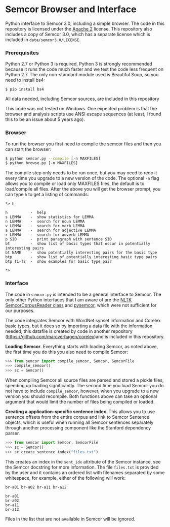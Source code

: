 # Semcor Browser and Interface

Python interface to Semcor 3.0, including a simple browser. The code in this repository is licensed under the [Apache 2](https://www.apache.org/licenses/LICENSE-2.0) license. This repository also includes a copy of Semcor 3.0, which has a separate license which is included in `data/semcor3.0/LICENSE`.


### Prerequisites

Python 2.7 or Python 3 is required, Python 3 is strongly recommended because it runs the code much faster and we test the code less frequent on Python 2.7. The only non-standard module used is Beautiful Soup, so you need to install bs4:

```
$ pip install bs4
```

All data needed, including Semcor sources, are included in this repository

This code was not tested on Windows. One expected problem is that the browser and analysis scripts use ANSI escape sequences (at least, I found this to be an issue about 5 years ago).


### Browser

To run the browser you first need to compile the semcor files and then you can start the browser:

```bash
$ python semcor.py --compile [-n MAXFILES]
$ python browse.py [-n MAXFILES]
```

The compile step only needs to be run once, but you may need to redo it every time you upgrade to a new version of the code. The optional `-n` flag allows you to compile or load only MAXFILES files, the default is to load/compile all files. After the above you will get the browser prompt, you can type `h` to get a listing of commands:

```
*> h

h          -  help
s LEMMA    -  show statistics for LEMMA
n LEMMA    -  search for noun LEMMA
v LEMMA    -  search for verb LEMMA
a LEMMA    -  search for adjective LEMMA
r LEMMA    -  search for adverb LEMMA
p SID      -  print paragraph with sentence SID
bt         -  show list of basic types that occur in potentially interesting pairs
bt NAME    -  show potentially interesting pairs for the basic type
btp        -  show list of potentially interesting basic type pairs
btp T1-T2  -  show examples for basic type pair

*>
```


### Interface

The code in `semcor.py` is intended to be a general interface to Semcor. The only other Python interfaces that I am aware of are the [NLTK SemcorCorpusReader class](https://www.nltk.org/_modules/nltk/corpus/reader/semcor.html) and [pysemcor](https://github.com/letuananh/pysemcor), which were not sufficient for our purposes.

The code integrates Semcor with WordNet synset information and Corelex basic types, but it does so by importing a data file with the information needed, this datafile is created by code in another repository (https://github.com/marcverhagen/corelex)and is included in this repository.


**Loading Semcor**. Everything starts with loading Semcor, as noted above, the first time you do this you also need to compile Semcor:

```Python
>>> from semcor import compile_semcor, Semcor, SemcorFile
>>> compile_semcor()
>>> sc = Semcor()
```

When compiling Semcor all source files are parsed and stored a pickle files, speeding  up loading significantly. The second time you load Semcor you do not have to include `compile_semcor`, however, when you upgrade to a new version you should recompile. Both functions above can take an optional argument that would limit the number of files being compiled or loaded.

**Creating a application-specific sentence index**. This allows you to use sentence offsets from the entire corpus and link to Semcor Sentence objects, which is useful when running all Semcor sentences separately through another processing component like the Stanford dependency parser.

```Python
>>> from semcor import Semcor, SemcorFile
>>> sc = Semcor()
>>> sc.create_sentence_index("files.txt")
```

This creates an index in the `sent_idx` attribute of the Semcor instance, see the Semcor docstring for more information. The file `files.txt` is provided by the user and it contains an ordered list with filenames separated by some whitespace, for example, either of the following will work:

```
br-a01 br-a02 br-a11 br-a12
```

```
br-a01
br-a02
br-a11
br-a12
```

Files in the list that are not available in Semcor will be ignored.

